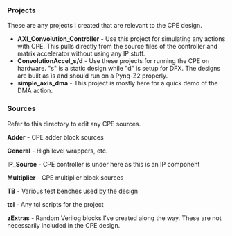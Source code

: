 ### Projects

These are any projects I created that are relevant to the CPE design.

* **AXI_Convolution_Controller** - Use this project for simulating any actions with CPE. This pulls directly from the source files of the controller and matrix accelerator without using any IP stuff.
* **ConvolutionAccel_s/d** - Use these projects for running the CPE on hardware. "s" is a static design while "d" is setup for DFX. The designs are built as is and should run on a Pynq-Z2 properly.
* **simple_axis_dma** - This project is mostly here for a quick demo of the DMA action.

### Sources

Refer to this directory to edit any CPE sources.

**Adder** - CPE adder block sources

**General** - High level wrappers, etc.

**IP_Source** - CPE controller is under here as this is an IP component

**Multiplier** - CPE multiplier block sources

**TB** - Various test benches used by the design

**tcl** - Any tcl scripts for the project

**zExtras** - Random Verilog blocks I've created along the way. These are not necessarily included in the CPE design.
